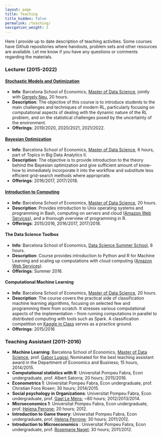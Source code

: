 ```yaml
---
layout: page
title: Teaching
title_hidden: false
permalink: /teaching/
navigation_weight: 2
---
```



Here I provide up to date description of teaching activities. Some courses have Github repositories where handouts, problem sets and other resources are available. Let me know if you have any questions or comments regarding the materials. 


### Lecturer (2015-2022)

#### [Stochastic Models and Optimization](https://github.com/hstojic/BGSE_ReinforcementLearning)

- **Info**: Barcelona School of Economics, [Master of Data Science](http://www.barcelonagse.eu/study/masters-programs/data-science), jointly with [Gergely Neu](https://www.barcelonagse.eu/people/neu-gergely), 20 hours.  
- **Description**: The objective of this course is to introduce students to the main challenges and techniques of modern RL, particularly focusing on computational aspects of dealing with the dynamic nature of the RL problem, and on the statistical challenges posed by the uncertainty of the environment.  
- **Offerings**: 2019/2020, 2020/2021, 2021/2022.


#### [Bayesian Optimization](https://github.com/hstojic/BGSE_BayesOptim)

- **Info**: Barcelona School of Economics, [Master of Data Science](http://www.barcelonagse.eu/study/masters-programs/data-science), 6 hours, part of Topics in Big Data Analytics II.  
- **Description**: The objective is to provide introduction to the theory behind the Bayesian optimization and give sufficient amount of know-how to immediately incorporate it into the workflow and substitute less efficient grid-search methods where appropriate.  
- **Offerings**: 2016/2017, 2017/2018.


#### [Introduction to Computing](https://github.com/hstojic/BGSE_IntroToComputing)

- **Info**: Barcelona School of Economics, [Master of Data Science](http://www.barcelonagse.eu/study/masters-programs/data-science), 20 hours.  
- **Description**: Provides introduction to Unix operating systems and programming in Bash, computing on servers and cloud ([Amazon Web Services](http://aws.amazon.com)), and a thorough overview of programming in R.  
- **Offerings**: 2015/2016, 2016/2017, 2017/2018.


#### The Data Science Toolbox 

- **Info**: Barcelona School of Economics, [Data Science Summer School](http://www.barcelonagse.eu/study/summer-school/data-science), 8 hours.   
- **Description**: Course provides introduction to Python and R for Machine Learning and scaling up computations with cloud computing ([Amazon Web Services](http://aws.amazon.com)).  
- **Offerings**: Summer 2016.


#### Computational Machine Learning

- **Info**: Barcelona School of Economics, [Master of Data Science](http://www.barcelonagse.eu/study/masters-programs/data-science), 20 hours.  
- **Description**: The course covers the practical side of classification machine learning algorithms, focusing on selected few and programming them from scratch. It stresses various computational aspects of the implementation – from running computations in parallel to distributed computing with tools such as Spark. A classification competition on [Kaggle in Class](https://inclass.kaggle.com) serves as a practice ground.  
- **Offerings**: 2015/2016


### Teaching Assistant (2011-2016)

- **Machine Learning**: Barcelona School of Economics, [Master of Data Science](http://www.barcelonagse.eu/study/masters-programs/data-science), prof. [Gabor Lugosi](http://www.econ.upf.edu/~lugosi/); Nominated for the best teaching assistant award in the Department of Economics and Business; 15 hours, 2014/2015.  
- **Computational statistics with R**: Universitat Pompeu Fabra, Econ undergraduate, prof. Albert Satorra; 20 hours; 2015/2016.
- **Econometrics 1**: Universitat Pompeu Fabra, Econ undergraduate, prof. Christian Fons Rosen; 30 hours; 2014/2015.
- **Social psychology in Organizations**: Universitat Pompeu Fabra, Econ undergraduate, prof. [Gael Le Mens](http://www.econ.upf.edu/~glemens/); ~80 hours; 2012/2013/2014.
- **Microeconomics 1**: Universitat Pompeu Fabra, Econ undergraduate, prof. [Helena Perrone](https://sites.google.com/site/helenaperrone2); 20 hours; 2012.
- **Introduction to Game theory**: Universitat Pompeu Fabra, Econ undergraduate, prof. [Helena Perrone](https://sites.google.com/site/helenaperrone2); 30 hours; 2011/2012.
- **Introduction to Microeconomics** : Universitat Pompeu Fabra, Econ undergraduate, prof. [Rosemarie Nagel](http://www.econ.upf.es/~nagel/); 30 hours; 2011/2012.